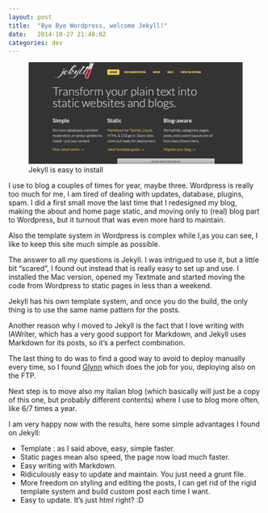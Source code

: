 ```yaml
---
layout: post
title:  "Bye Bye Wordpress, welcome Jekyll!"
date:   2014-10-27 21:48:02
categories: dev
---
```

<figure class="img--post-large">
		<img src="/images/posts/jekyll.png" alt="Jekyll home page" />
		<figcaption>Jekyll is easy to install</figcaption>
</figure>	
I use to blog a couples of times for year, maybe three. Wordpress is really too much for me, I am tired of dealing with updates, database, plugins, spam. I did a first small move the last time that I redesigned my blog, making the about and home page static, and moving only to (real) blog part to Wordpress, but it turnout that was even more hard to maintain.

Also the template system in Wordpress is complex while I,as you can see, I like to keep this site much simple as possible.

The answer to all my questions is Jekyll. I was intrigued to use it, but a little bit “scared”,  I found out instead that is really easy to set up and use. I installed the Mac version, opened my Textmate and started moving the code from Wordpress to static pages in less than a weekend. 

Jekyll has his own template system, and once you do the build, the only thing is to use the same name pattern for the posts.

Another reason why I moved to Jekyll is the fact that I love writing with IAWriter, which has a very good support for Markdown, and Jekyll uses Markdown for its posts, so it’s a perfect combination.

The last thing to do was to find a good way to avoid to deploy manually every time, so I found [Glynn](https://github.com/dmathieu/glynn) which does the job for you, deploying also on the FTP.

Next step is to move also my italian blog (which basically will just be a copy of this one, but probably different contents) where I use to blog more often, like 6/7 times a year.

I am very happy now with the results, here some simple advantages I found on Jekyll: 

- Template : as I said above, easy, simple faster.
- Static pages mean also speed, the page now load much faster.
- Easy writing with Markdown.
- Ridiculously easy to update and maintain. You just need a grunt file.
- More freedom on styling and editing the posts, I can get rid of the rigid template system and build custom post each time I want.
- Easy to update. It’s just html right? :D
